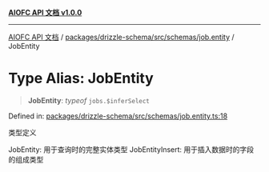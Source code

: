 [**AIOFC API 文档 v1.0.0**](../../../../../../README.md)

***

[AIOFC API 文档](../../../../../../modules.md) / [packages/drizzle-schema/src/schemas/job.entity](../README.md) / JobEntity

# Type Alias: JobEntity

> **JobEntity**: *typeof* `jobs.$inferSelect`

Defined in: [packages/drizzle-schema/src/schemas/job.entity.ts:18](https://github.com/aiofc-nx/aiofc-server-20250113/blob/c42968e9d610c830827b0ce80268360670d99c8b/packages/drizzle-schema/src/schemas/job.entity.ts#L18)

类型定义

JobEntity: 用于查询时的完整实体类型
JobEntityInsert: 用于插入数据时的字段的组成类型
